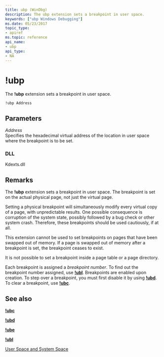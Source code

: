 ```yaml
---
title: ubp (WinDbg)
description: The ubp extension sets a breakpoint in user space.
keywords: ["ubp Windows Debugging"]
ms.date: 05/23/2017
topic_type:
- apiref
ms.topic: reference
api_name:
- ubp
api_type:
- NA
---
```


# !ubp


The **!ubp** extension sets a breakpoint in user space.

```dbgcmd
!ubp Address 
```

## <span id="ddk__ubp_dbg"></span><span id="DDK__UBP_DBG"></span>Parameters


<span id="_______Address______"></span><span id="_______address______"></span><span id="_______ADDRESS______"></span> *Address*   
Specifies the hexadecimal virtual address of the location in user space where the breakpoint is to be set.

### DLL

Kdexts.dll

 

## Remarks

The **!ubp** extension sets a breakpoint in user space. The breakpoint is set on the actual physical page, not just the virtual page.

Setting a physical breakpoint will simultaneously modify every virtual copy of a page, with unpredictable results. One possible consequence is corruption of the system state, possibly followed by a bug check or other system crash. Therefore, these breakpoints should be used cautiously, if at all.

This extension cannot be used to set breakpoints on pages that have been swapped out of memory. If a page is swapped out of memory after a breakpoint is set, the breakpoint ceases to exist.

It is not possible to set a breakpoint inside a page table or a page directory.

Each breakpoint is assigned a *breakpoint number*. To find out the breakpoint number assigned, use [**!ubl**](-ubl.md). Breakpoints are enabled upon creation. To step over a breakpoint, you must first disable it by using [**!ubd**](-ubd.md). To clear a breakpoint, use [**!ubc**](-ubc.md).

## See also


[**!ubc**](-ubc.md)

[**!ubd**](-ubd.md)

[**!ube**](-ube.md)

[**!ubl**](-ubl.md)

[User Space and System Space](../debugger/user-space-and-system-space.md)

 

 






